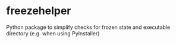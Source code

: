 # freezehelper
Python package to simplify checks for frozen state and executable directory (e.g. when using PyInstaller)
